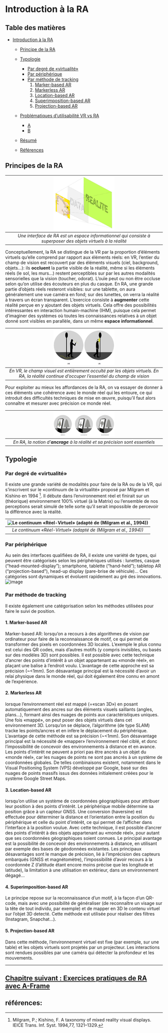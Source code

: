 # Introduction à la RA

## Table des matières <!-- omit in toc -->

- [Introduction à la RA](#introduction-à-la-ra)
  - [Principe de la RA](#principe-ra)
  - [Typologie](#typologie-ra)
    - [Par degré de «virtualité»](#virtualité)
    - [Par périphérique](#périphérique)
    - [Par méthode de tracking](#méthode-tracking)
		1. [Marker-based AR](#marker-based-ar)
		2. [Markerless AR](#markerless-ar)
		3. [Location-based AR](#location-based-ar)
		4. [Superimposition-based AR](#superimposition-based-ar)
		5. [Projection-based AR](#projection-based-ar)
		
  - [Problématiques d’utilisabilité VR vs RA](#problematiques)
    - [A](#A)
    - [B](#B)
  - [Résumé](#résumé)
  - [Références](#références)

## <a name="principe-ra">Principes de la RA</a>
| <img src="../img/concept-RA.png" alt="test" width="40%"/> | 
|:--:| 
| *Une interface de RA est un espace informationnel qui consiste à superposer des objets virtuels à la réalité* |

Conceptuellement, la RA se distingue de la VR par la proportion d’éléments virtuels qu’elle comprend par rapport aux éléments réels: en VR, l’entier du champ de vision est recouvert par des éléments visuels (ciel, background, objets…): ils **occluent** la partie visible de la réalité, même si les éléments réels (le sol, les murs…) restent perceptibles sur par les autres modalités sensorielles que la vision (toucher, odorat). L’ouïe peut ou non être occluse selon qu’on utilise des écouteurs en plus du casque. En RA, une grande partie d’objets réels resteront visibles: sur une tablette, on aura généralement une vue caméra en fond; sur des lunettes, on verra la réalité à travers un écran transparent. L’exercice consiste à **augmenter** cette réalité perçue en y ajoutant des objets virtuels. Cela offre des possibilités intéressantes en interaction humain-machine (IHM), puisque cela permet d’imaginer des systèmes où toutes les connaissances relatives à un objet donné sont visibles en parallèle, dans un même **espace informationnel**. 

| <img src="../img/RA-vs-RV.png" alt="test" width="40%"/> | 
|:--:| 
| *En VR, le champ visuel est entièrement occulté par les objets virtuels. En RA, la réalité continue d’occuper l’essentiel du champ de vision* |

Pour exploiter au mieux les affordances de la RA, on va essayer de donner à ces éléments une cohérence avec le monde réel qui les entoure, ce qui introduit des difficultés techniques de mise en œuvre, puisqu’il faut alors connaître et mesurer avec précision ce monde réel. 

| <img src="../img/concept-RA-2.png" alt="test" width="40%"/> | 
|:--:| 
| *En RA, la notion d’**ancrage** à la réalité et sa précision sont essentiels* |


## <a name="typologie-ra">Typologie</a>
### <a name="virtualité">Par degré de «virtualité»</a>
Il existe une grande variété de modalités pour faire de la RA ou de la VR, qui s’inscrivent sur le «continuum de la virtualité» proposé par Milgram et Kishino en 1994 [^1].
Il débute dans l’environnement réel et finirait sur un (théorique) environnement 100% virtuel (à la Matrix) ou l’ensemble de nos perceptions serait simulé de telle sorte qu’il serait impossible de percevoir la différence avec la réalité.  

| ![Le continuum «Réel-Virtuel» (adapté de (Milgram et al., 1994))](https://upload.wikimedia.org/wikipedia/commons/thumb/c/c7/Virtuality_continuum_2-en.svg/2880px-Virtuality_continuum_2-en.svg.png) | 
|:--:| 
| *Le continuum «Réel-Virtuel» (adapté de (Milgram et al., 1994))* |

### <a name="périphérique">Par périphérique</a>
Au sein des interfaces qualifiées de RA, il existe une variété de types, qui peuvent être catégorisés selon les périphériques utilisés : lunettes, casque (“head-mounted-display”); smartphone, tablette (“hand-held”); tabletop AR (“projection-based”), head-up display (pare-brise de véhicule)… Ces catégories sont dynamiques et évoluent rapidement au gré des innovations. ![image](https://github.com/MediaComem/SIC1/assets/16796103/ac11eb15-2f92-4b87-97be-46d6b24867ae)

### <a name="méthode-tracking">Par méthode de tracking</a>
Il existe également une catégorisation selon les méthodes utilisées pour faire le suivi de position. 

#### <a name="marker-based-ar">1. Marker-based AR</a> 
Marker-based AR: lorsqu’on a recours à des algorithmes de vision par ordinateur pour faire de la reconnaissance de motif, ce qui permet de transformer des pixels en coordonnées 3D locales. L’exemple le plus connu est celui des QR codes, mais d’autres motifs (y compris invisibles, ou basés sur des modèles 3D) sont possibles. Il est possible avec cette technique d’ancrer des points d’intérêt à un objet appartenant au «monde réel», en plaçant une balise à l’endroit voulu. L’avantage de cette approche est sa précision (~<1mm). Son désavantage principal est la nécessité d’avoir un relai physique dans le monde réel, qui doit également être connu en amont de l’expérience. 

#### <a name="markerless-ar">2.	Markerless AR</a>
lorsque l’environnement réel est mappé (=«scan 3D») en posant automatiquement des ancres sur des éléments visuels saillants (angles, plans…), formant ainsi des nuages de points aux caractéristiques uniques. Une fois «mappé», on peut poser des objets virtuels dans cet environnement 3D. Lorsqu’on se déplace, l’algorithme (de type SLAM) tracke les points/ancres et en infère le déplacement du périphérique. L’avantage de cette méthode est sa précision (~<1mm). Son désavantage principal est la nécessité de «mapper» l’environnement réel ciblé, et donc l’impossibilité de concevoir des environnements à distance et en avance. Les points d’intérêt ne peuvent a priori pas être ancrés à un objet du «monde réel», car les nuages de points ne sont pas ancrés à un système de coordonnées globales. De telles combinaisons existent, notamment dans le Visual Positioning System (VPS) développé par Google, basé sur des nuages de points massifs issus des données initialement créées pour le système Google Street Maps.

#### <a name="location-based-ar">3. Location-based AR</a>
lorsqu’on utilise un système de coordonnées géographiques pour attribuer leur position à des points d’intérêt. Le périphérique mobile détermine sa position grâce à un capteur GNSS. Une conversion (haversine) est effectuée pour déterminer la distance et l’orientation entre la position du périphérique et celle du point d’intérêt, ce qui permet de l’afficher dans l’interface à la position voulue. Avec cette technique, il est possible d’ancrer des points d’intérêt à des objets appartenant au «monde réel», pour autant que ses coordonnées géographiques soient connues. Le principal avantage est la possibilité de concevoir des environnements à distance, en utilisant par exemple des bases de géodonnées existantes. Les principaux désavantages sont le manque de précision, lié à l’imprécision des capteurs embarqués (GNSS et magnétomètre), l’impossibilité d’avoir recours à la coordonnée Z (l’altitude étant encore moins précise que les longitude et latitude), la limitation à une utilisation en extérieur, dans un environnement dégagé… 

#### <a name="superimposition-based-ar">4. Superimposition-based AR</a>
Le principe repose sur la reconnaissance d’un motif, à la façon d’un QR-code, mais avec une possibilité de généraliser (de reconnaître un visage sur la tête de tout individu, par exemple) et de mapper en 3D le contenu virtuel sur l’objet 3D detecté. Cette méthode est utilisée pour réaliser des filtres (Instagram, Snapchat…). 

#### <a name="projection-based-ar">5. Projection-based AR</a>
Dans cette méthode, l’environnement virtuel est fixe (par exemple, sur une table) et les objets virtuels sont projetés par un projecteur. Les interactions sont rendues possibles par une caméra qui détecter la profondeur et les mouvements.

---

[Chapitre suivant : Exercices pratiques de RA avec A-Frame](Pratique-RA-A-Frame.md)
---
## <a name="references">références:</a>
[^1]: Milgram, P.; Kishino, F. A taxonomy of mixed reality visual displays. IEICE Trans. Inf. Syst. 1994,77, 1321–1329.
